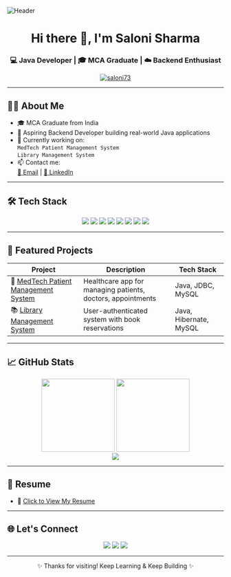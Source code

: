 ![Header](https://capsule-render.vercel.app/api?type=waving&color=0:6A11CB,100:2575FC&height=200&section=header&text=Welcome%20to%20My%20GitHub!&fontSize=35&fontAlign=50&fontColor=ffffff)

<h1 align="center">Hi there 👋, I'm Saloni Sharma</h1>
<h3 align="center">💻 Java Developer | 🎓 MCA Graduate | ☁️ Backend Enthusiast</h3>

<p align="center">
  <a href="https://github.com/saloni73">
    <img src="https://komarev.com/ghpvc/?username=saloni73&label=Profile%20views&color=0e75b6&style=flat" alt="saloni73" />
  </a>
</p>

---

## 👩‍💻 About Me

- 🎓 MCA Graduate from India
- 🚀 Aspiring Backend Developer building real-world Java applications
- 🔧 Currently working on:  
  `MedTech Patient Management System`  
  `Library Management System`
- 📫 Contact me:  
  [📧 Email](mailto:saloniparashar0073@gmail.com) | [💼 LinkedIn](https://www.linkedin.com/in/salonimca)

---

## 🛠️ Tech Stack

<p align="center">
  <img src="https://img.shields.io/badge/Java-ED8B00?style=for-the-badge&logo=java&logoColor=white"/>
  <img src="https://img.shields.io/badge/Spring%20Boot-6DB33F?style=for-the-badge&logo=spring-boot&logoColor=white"/>
  <img src="https://img.shields.io/badge/MySQL-4479A1?style=for-the-badge&logo=mysql&logoColor=white"/>
  <img src="https://img.shields.io/badge/PostgreSQL-336791?style=for-the-badge&logo=postgresql&logoColor=white"/>
  <img src="https://img.shields.io/badge/Git-F05032?style=for-the-badge&logo=git&logoColor=white"/>
  <img src="https://img.shields.io/badge/Maven-C71A36?style=for-the-badge&logo=apache-maven&logoColor=white"/>
  <img src="https://img.shields.io/badge/VS%20Code-007ACC?style=for-the-badge&logo=visual-studio-code&logoColor=white"/>
  <img src="https://img.shields.io/badge/IntelliJ%20IDEA-000000?style=for-the-badge&logo=intellij-idea&logoColor=white"/>
</p>

---

## 🚀 Featured Projects

| Project | Description | Tech Stack |
|--------|-------------|------------|
| 🎯 [MedTech Patient Management System](https://github.com/saloni73/MedTech-Patient-Management-System) | Healthcare app for managing patients, doctors, appointments | Java, JDBC, MySQL |
| 📚 [Library Management System](https://github.com/saloni73/Library-Management-System) | User-authenticated system with book reservations | Java, Hibernate, MySQL |

---

## 📈 GitHub Stats

<p align="center">
  <img src="https://github-readme-stats.vercel.app/api?username=saloni73&show_icons=true&theme=tokyonight" height="170"/>
  <img src="https://github-readme-streak-stats.herokuapp.com/?user=saloni73&theme=tokyonight" height="170"/>
  <br/>
  <img src="https://github-readme-activity-graph.vercel.app/graph?username=saloni73&theme=tokyo-night&area=true" />
</p>

---

## 📄 Resume

- 📝 [Click to View My Resume](https://drive.google.com/file/d/1V8h5Ue2QVy2PR04hrLu-ZitCvusi1z7a/view?usp=drivesdk)

---

## 🌐 Let's Connect

<p align="center">
  <a href="mailto:saloniparashar0073@gmail.com"><img src="https://img.shields.io/badge/Gmail-D14836?style=for-the-badge&logo=gmail&logoColor=white"/></a>
  <a href="https://www.linkedin.com/in/salonimca"><img src="https://img.shields.io/badge/LinkedIn-0A66C2?style=for-the-badge&logo=linkedin&logoColor=white"/></a>
  <a href="https://github.com/saloni73"><img src="https://img.shields.io/badge/GitHub-100000?style=for-the-badge&logo=github&logoColor=white"/></a>
</p>

---

<p align="center">✨ Thanks for visiting! Keep Learning & Keep Building ✨</p>
